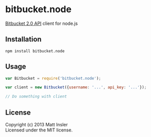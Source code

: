 # bitbucket.node

[Bitbucket 2.0 API](https://confluence.atlassian.com/display/BITBUCKET/Version+2) client for node.js

## Installation
```
npm install bitbucket.node
```

## Usage

```javascript
var Bitbucket = require('bitbucket.node');

var client = new Bitbucket({username: '...', api_key: '...'});

// Do something with client
```

## License
Copyright (c) 2013 Matt Insler  
Licensed under the MIT license.
